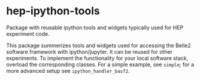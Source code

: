 # hep-ipython-tools
Package with reusable ipython tools and widgets typically used for HEP experiment code.

This package summerizes tools and widgets used for accessing the Belle2 software framework with ipython/jupyter. 
It can be reused for other experiments. To implement the functionality for your local software stack, overload the corresponding 
classes. For a simple example, see `simple`; for a more advanced setup see `ipython_handler_basf2`.
